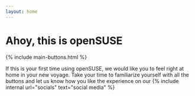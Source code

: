 ```yaml
---
layout: home
---
```

# Ahoy, this is openSUSE

{% include main-buttons.html %}

If this is your first time using openSUSE, we would like you to feel right at home in your new voyage. Take your time to familiarize yourself with all the buttons and let us know how you like the experience on our {% include internal url="socials" text="social media" %} 
